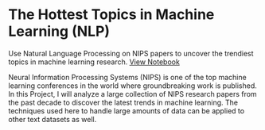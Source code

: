 # The Hottest Topics in Machine Learning (NLP) 
Use Natural Language Processing on NIPS papers to uncover the trendiest topics in machine learning research. [View Notebook](http://nbviewer.jupyter.org/github/gukun770/nlp/blob/master/nlp.ipynb)

Neural Information Processing Systems (NIPS) is one of the top machine learning conferences in the world where groundbreaking work is published. In this Project, I will analyze a large collection of NIPS research papers from the past decade to discover the latest trends in machine learning. The techniques used here to handle large amounts of data can be applied to other text datasets as well.
